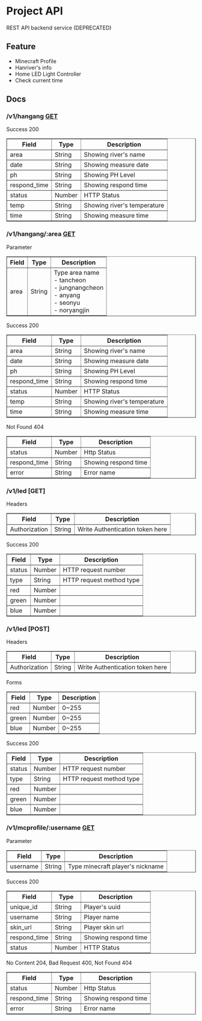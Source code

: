 # Project API
REST API backend service (DEPRECATED)

## Feature
- Minecraft Profile
- Hanriver's info
- Home LED Light Controller
- Check current time

## Docs

### **/v1/hangang [GET](https://api.projecttl.net/v1/hangang)**

Success 200
<table border="1">
    <th>Field</th>
    <th>Type</th>
    <th>Description</th>
    <tr>
        <td>area</td>
        <td>String</td>
        <td>
            Showing river's name
        </td>
    </tr>
    <tr>
        <td>date</td>
        <td>String</td>
        <td>
            Showing measure date
        </td>
    </tr>
    <tr>
        <td>ph</td>
        <td>String</td>
        <td>
            Showing PH Level
        </td>
    </tr>
    <tr>
        <td>respond_time</td>
        <td>String</td>
        <td>
            Showing respond time
        </td>
    </tr>
    <tr> 
        <td>status</td>
        <td>Number</td>
        <td>
            HTTP Status
        </td>
    </tr>
    <tr>
        <td>temp</td>
        <td>String</td>
        <td>
            Showing river's temperature
        </td>
    </tr>
    <tr>
        <td>time</td>
        <td>String</td>
        <td>
            Showing measure time
        </td>
    </tr>
</table>

### **/v1/hangang/:area [GET](https://api.projecttl.net/v1/hangang/tancheon)**
Parameter
<table border="1">
    <th>Field</th>
    <th>Type</th>
    <th>Description</th>
    <tr>
        <td>area</td>
        <td>String</td>
        <td>
            Type area name<br/>
            - tancheon<br/>
            - jungnangcheon<br/>
            - anyang<br/>
            - seonyu<br/>
            - noryangjin<br/>
        </td>
    </tr>
</table>

Success 200
<table border="1">
    <th>Field</th>
    <th>Type</th>
    <th>Description</th>
    <tr>
        <td>area</td>
        <td>String</td>
        <td>
            Showing river's name
        </td>
    </tr>
    <tr>
        <td>date</td>
        <td>String</td>
        <td>
            Showing measure date
        </td>
    </tr>
    <tr>
        <td>ph</td>
        <td>String</td>
        <td>
            Showing PH Level
        </td>
    </tr>
    <tr>
        <td>respond_time</td>
        <td>String</td>
        <td>
            Showing respond time
        </td>
    </tr>
    <tr>
        <td>status</td>
        <td>Number</td>
        <td>
            HTTP Status
        </td>
    </tr>
    <tr>
        <td>temp</td>
        <td>String</td>
        <td>
            Showing river's temperature
        </td>
    </tr>
    <tr>
        <td>time</td>
        <td>String</td>
        <td>
            Showing measure time
        </td>
    </tr>
</table>

Not Found 404
<table border="1">
    <th>Field</th>
    <th>Type</th>
    <th>Description</th>
    <tr>
        <td>status</td>
        <td>Number</td>
        <td>
            Http Status
        </td>
    </tr>
    <tr>
        <td>respond_time</td>
        <td>String</td>
        <td>
            Showing respond time
        </td>
    </tr>
    <tr>
        <td>error</td>
        <td>String</td>
        <td>
            Error name
        </td>
    </tr>
</table>

### **/v1/led [GET]**
Headers
<table border="1">
    <th>Field</th>
    <th>Type</th>
    <th>Description</th>
    <tr>
        <td>Authorization</td>
        <td>String</td>
        <td>
            Write Authentication token here
        </td>
    </tr>
</table>

Success 200
<table border="1">
    <th>Field</th>
    <th>Type</th>
    <th>Description</th>
    <tr>
        <td>status</td>
        <td>Number</td>
        <td>HTTP request number</td>
    </tr>
    <tr>
        <td>type</td>
        <td>String</td>
        <td>HTTP request method type</td>
    </tr>
    <tr>
        <td>red</td>
        <td>Number</td>
        <td></td>
    </tr>
    <tr>
        <td>green</td>
        <td>Number</td>
        <td></td>
    </tr>
    <tr>
        <td>blue</td>
        <td>Number</td>
        <td></td>
    </tr>
</table>

### **/v1/led [POST]**
Headers
<table border="1">
    <th>Field</th>
    <th>Type</th>
    <th>Description</th>
    <tr>
        <td>Authorization</td>
        <td>String</td>
        <td>
            Write Authentication token here
        </td>
    </tr>
</table>

Forms
<table border="1">
    <th>Field</th>
    <th>Type</th>
    <th>Description</th>
    <tr>
        <td>red</td>
        <td>Number</td>
        <td>0~255</td>
    </tr>
    <tr>
        <td>green</td>
        <td>Number</td>
        <td>0~255</td>
    </tr>
    <tr>
        <td>blue</td>
        <td>Number</td>
        <td>0~255</td>
    </tr>
</table>

Success 200
<table border="1">
    <th>Field</th>
    <th>Type</th>
    <th>Description</th>
    <tr>
        <td>status</td>
        <td>Number</td>
        <td>HTTP request number</td>
    </tr>
    <tr>
        <td>type</td>
        <td>String</td>
        <td>HTTP request method type</td>
    </tr>
    <tr>
        <td>red</td>
        <td>Number</td>
        <td></td>
    </tr>
    <tr>
        <td>green</td>
        <td>Number</td>
        <td></td>
    </tr>
    <tr>
        <td>blue</td>
        <td>Number</td>
        <td></td>
    </tr>
</table>

### **/v1/mcprofile/:username [GET](https://api.projecttl.net/v1/mcprofile/Project_TL)**
Parameter
<table border="1">
    <th>Field</th>
    <th>Type</th>
    <th>Description</th>
    <tr>
        <td>username</td>
        <td>String</td>
        <td>Type minecraft player's nickname</td>
    </tr>
</table>

Success 200
<table border="1">
    <th>Field</th>
    <th>Type</th>
    <th>Description</th>
    <tr>
        <td>unique_id</td>
        <td>String</td>
        <td>
            Player's uuid
        </td>
    </tr>
    <tr>
        <td>username</td>
        <td>String</td>
        <td>
            Player name
        </td>
    </tr>
    <tr>
        <td>skin_url</td>
        <td>String</td>
        <td>
            Player skin url
        </td>
    </tr>
    <tr>
        <td>respond_time</td>
        <td>String</td>
        <td>
            Showing respond time
        </td>
    </tr>
    <tr>
        <td>status</td>
        <td>Number</td>
        <td>
            HTTP Status
        </td>
    </tr>
</table>

No Content 204, Bad Request 400, Not Found 404
<table border="1">
    <th>Field</th>
    <th>Type</th>
    <th>Description</th>
    <tr>
        <td>status</td>
        <td>Number</td>
        <td>
            Http Status
        </td>
    </tr>
    <tr>
        <td>respond_time</td>
        <td>String</td>
        <td>
            Showing respond time
        </td>
    </tr>
    <tr>
        <td>error</td>
        <td>String</td>
        <td>
            Error name
        </td>
    </tr>
</table>

